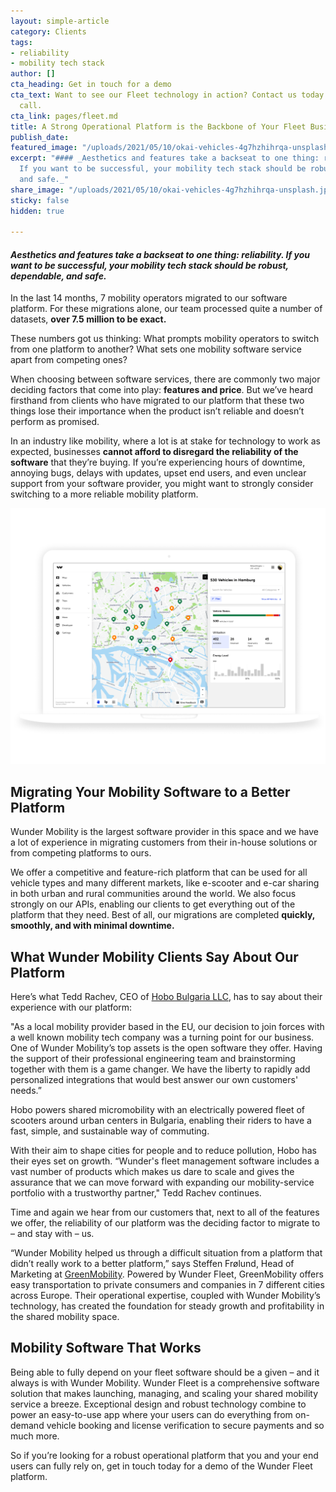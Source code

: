 ```yaml
---
layout: simple-article
category: Clients
tags:
- reliability
- mobility tech stack
author: []
cta_heading: Get in touch for a demo
cta_text: Want to see our Fleet technology in action? Contact us today to set up a
  call.
cta_link: pages/fleet.md
title: A Strong Operational Platform is the Backbone of Your Fleet Business
publish_date: 
featured_image: "/uploads/2021/05/10/okai-vehicles-4g7hzhihrqa-unsplash.jpg"
excerpt: "#### _Aesthetics and features take a backseat to one thing: reliability.
  If you want to be successful, your mobility tech stack should be robust, dependable,
  and safe._"
share_image: "/uploads/2021/05/10/okai-vehicles-4g7hzhihrqa-unsplash.jpg"
sticky: false
hidden: true

---
```

#### _Aesthetics and features take a backseat to one thing: reliability. If you want to be successful, your mobility tech stack should be robust, dependable, and safe._

In the last 14 months, 7 mobility operators migrated to our software platform. For these migrations alone, our team processed quite a number of datasets, **over 7.5 million to be exact.**

These numbers got us thinking: What prompts mobility operators to switch from one platform to another? What sets one mobility software service apart from competing ones?

When choosing between software services, there are commonly two major deciding factors that come into play: **features and price**. But we’ve heard firsthand from clients who have migrated to our platform that these two things lose their importance when the product isn’t reliable and doesn’t perform as promised.

In an industry like mobility, where a lot is at stake for technology to work as expected, businesses **cannot afford to disregard the reliability of the software** that they’re buying. If you’re experiencing hours of downtime, annoying bugs, delays with updates, upset end users, and even unclear support from your software provider, you might want to strongly consider switching to a more reliable mobility platform.

![](/uploads/2021/05/07/mockup_fleet_backend-2x.png)

## Migrating Your Mobility Software to a Better Platform

Wunder Mobility is the largest software provider in this space and we have a lot of experience in migrating customers from their in-house solutions or from competing platforms to ours.

We offer a competitive and feature-rich platform that can be used for all vehicle types and many different markets, like e-scooter and e-car sharing in both urban and rural communities around the world. We also focus strongly on our APIs, enabling our clients to get everything out of the platform that they need. Best of all, our migrations are completed **quickly, smoothly, and with minimal downtime.**

## What Wunder Mobility Clients Say About Our Platform

Here’s what Tedd Rachev, CEO of [Hobo Bulgaria LLC](https://www.hobo.bg/), has to say about their experience with our platform:

"As a local mobility provider based in the EU, our decision to join forces with a well known mobility tech company was a turning point for our business. One of Wunder Mobility’s top assets is the open software they offer. Having the support of their professional engineering team and brainstorming together with them is a game changer. We have the liberty to rapidly add personalized integrations that would best answer our own customers' needs.”

Hobo powers shared micromobility with an electrically powered fleet of scooters around urban centers in Bulgaria, enabling their riders to have a fast, simple, and sustainable way of commuting.

With their aim to shape cities for people and to reduce pollution, Hobo has their eyes set on growth. “Wunder's fleet management software includes a vast number of products which makes us dare to scale and gives the assurance that we can move forward with expanding our mobility-service portfolio with a trustworthy partner," Tedd Rachev continues.

Time and again we hear from our customers that, next to all of the features we offer, the reliability of our platform was the deciding factor to migrate to – and stay with – us.

“Wunder Mobility helped us through a difficult situation from a platform that didn’t really work to a better platform,” says Steffen Frølund, Head of Marketing at [GreenMobility](https://www.greenmobility.com/dk/da/). Powered by Wunder Fleet, GreenMobility offers easy transportation to private consumers and companies in 7 different cities across Europe. Their operational expertise, coupled with Wunder Mobility’s technology, has created the foundation for steady growth and profitability in the shared mobility space.

## Mobility Software That Works

Being able to fully depend on your fleet software should be a given – and it always is with Wunder Mobility. Wunder Fleet is a comprehensive software solution that makes launching, managing, and scaling your shared mobility service a breeze. Exceptional design and robust technology combine to power an easy-to-use app where your users can do everything from on-demand vehicle booking and license verification to secure payments and so much more.

So if you’re looking for a robust operational platform that you and your end users can fully rely on, get in touch today for a demo of the Wunder Fleet platform.